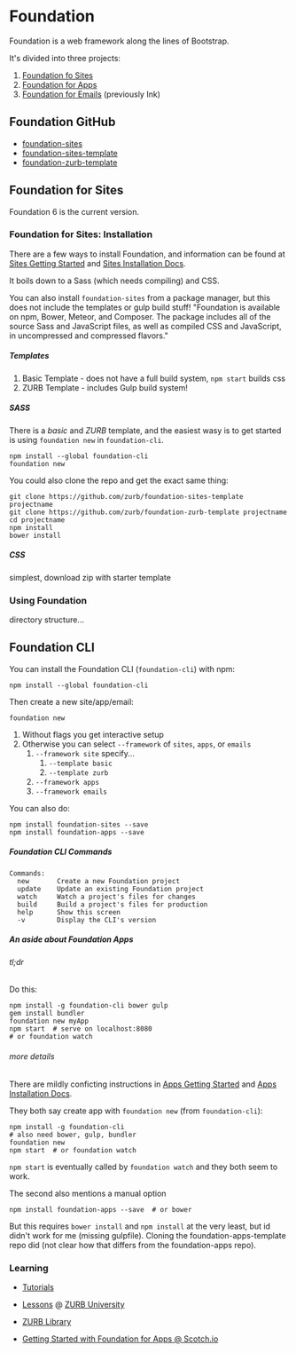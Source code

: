 Foundation
==========

Foundation is a web framework along the lines of Bootstrap.

It's divided into three projects:
1. [Foundation fo Sites](http://foundation.zurb.com/sites.html)
2. [Foundation for Apps](http://foundation.zurb.com/apps.html)
3. [Foundation for Emails](http://foundation.zurb.com/emails.html) (previously Ink)


Foundation GitHub
-----------------

- [foundation-sites](https://github.com/zurb/foundation-sites)
- [foundation-sites-template](https://github.com/zurb/foundation-sites-template)
- [foundation-zurb-template](https://github.com/zurb/foundation-zurb-template)


Foundation for Sites
--------------------

Foundation 6 is the current version.


### Foundation for Sites: Installation

There are a few ways to install Foundation, and information can be found at [Sites Getting Started](http://foundation.zurb.com/sites/getting-started.html) and [Sites Installation Docs](http://foundation.zurb.com/sites/docs/installation.html).

It boils down to a Sass (which needs compiling) and CSS.

You can also install `foundation-sites` from a package manager, but this does not include the templates or gulp build stuff! "Foundation is available on npm, Bower, Meteor, and Composer. The package includes all of the source Sass and JavaScript files, as well as compiled CSS and JavaScript, in uncompressed and compressed flavors." 

##### Templates

1. Basic Template - does not have a full build system, `npm start` builds css
2. ZURB Template - includes Gulp build system!

##### SASS

There is a *basic* and *ZURB* template, and the easiest wasy is to get started is using `foundation new` in `foundation-cli`.

    npm install --global foundation-cli
    foundation new

You could also clone the repo and get the exact same thing:

    git clone https://github.com/zurb/foundation-sites-template projectname
    git clone https://github.com/zurb/foundation-zurb-template projectname
    cd projectname
    npm install
    bower install

##### CSS

simplest, download zip with starter template

### Using Foundation

directory structure...


Foundation CLI
--------------

You can install the Foundation CLI (`foundation-cli`) with npm:
    
    npm install --global foundation-cli

Then create a new site/app/email:

    foundation new

1. Without flags you get interactive setup
2. Otherwise you can select `--framework` of `sites`, `apps`, or `emails`
    1. `--framework site` specify...
        1. `--template basic`
        2. `--template zurb`
    2. `--framework apps`
    3. `--framework emails`

You can also do:

    npm install foundation-sites --save
    npm install foundation-apps --save

##### Foundation CLI Commands

    Commands:
      new       Create a new Foundation project
      update    Update an existing Foundation project
      watch     Watch a project's files for changes
      build     Build a project's files for production
      help      Show this screen
      -v        Display the CLI's version

##### An aside about Foundation Apps

###### tl;dr

Do this:

    npm install -g foundation-cli bower gulp
    gem install bundler
    foundation new myApp
    npm start  # serve on localhost:8080
    # or foundation watch

###### more details

There are mildly conficting instructions in [Apps Getting Started](http://foundation.zurb.com/apps/getting-started.html) and  [Apps Installation Docs](http://foundation.zurb.com/apps/docs/#!/installation).

They both say create app with `foundation new` (from `foundation-cli`):
    
    npm install -g foundation-cli
    # also need bower, gulp, bundler
    foundation new
    npm start  # or foundation watch

`npm start` is eventually called by `foundation watch` and they both seem to work.

The second also mentions a manual option 

    npm install foundation-apps --save  # or bower

But this requires `bower install` and `npm install` at the very least, but id didn't work for me (missing gulpfile). Cloning the foundation-apps-template repo did (not clear how that differs from the foundation-apps repo).


### Learning

- [Tutorials](http://foundation.zurb.com/learn/tutorials.html)
- [Lessons](http://zurb.com/university/lessons) @ [ZURB University](http://zurb.com/university)
- [ZURB Library](http://zurb.com/library)

- [Getting Started with Foundation for Apps @ Scotch.io](https://scotch.io/tutorials/getting-started-with-foundation-for-apps)
